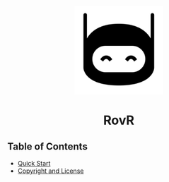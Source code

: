 <p align="center">
    <br>
    <img src="https://github.com/antonioverdi/Text-Generation-GUI/blob/master/docs/imgs/happy-robot.png" width="200"/>
    <br>
<p>
<h1 align="center">
<p> RovR </p>
</h1>

## Table of Contents

- [Quick Start](#quick-start)
- [Copyright and License](#copyright-and-license)
